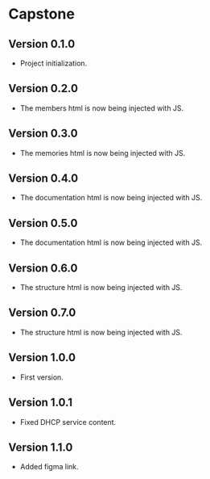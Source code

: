# Capstone

## Version 0.1.0

- Project initialization.

## Version 0.2.0

- The members html is now being injected with JS.

## Version 0.3.0

- The memories html is now being injected with JS.

## Version 0.4.0

- The documentation html is now being injected with JS.

## Version 0.5.0

- The documentation html is now being injected with JS.

## Version 0.6.0

- The structure html is now being injected with JS.

## Version 0.7.0

- The structure html is now being injected with JS.

## Version 1.0.0

- First version.

## Version 1.0.1

- Fixed DHCP service content.

## Version 1.1.0

- Added figma link.
